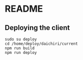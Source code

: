# README

## Deploying the client

```
sudo su deploy
cd /home/deploy/daichiri/current
npm run build
npm run deploy
```
